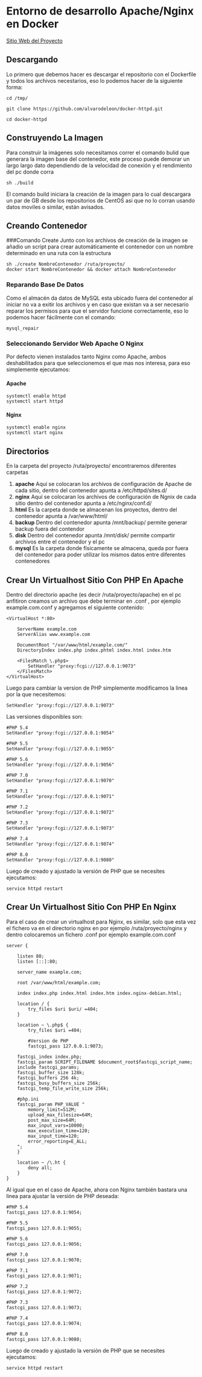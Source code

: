 # Entorno de desarrollo Apache/Nginx en Docker

[Sitio Web del Proyecto](https://www.alvarodeleon.net/entorno-de-desarrollo-apache-nginx-en-docker/)

## Descargando
Lo primero que debemos hacer es descargar el repositorio con el Dockerfile y todos los archivos necestarios, eso lo podemos hacer de la siguiente forma:
```
cd /tmp/

git clone https://github.com/alvarodeleon/docker-httpd.git

cd docker-httpd
```

## Construyendo La Imagen
Para construir la imágenes solo necesitamos correr el comando bulid que generara la imagen base del contenedor, este proceso puede demorar un largo largo dato dependiendo de la velocidad de conexión y el rendimiento del pc donde corra
```
sh ./build
```
El comando build iniciara la creación de la imagen para lo cual descargara un par de GB desde los repositorios de CentOS asi que no lo corran usando datos moviles o similar, están avisados.

## Creando Contenedor

###Comando Create
Junto con los archivos de creación de la imagen se añadio un script para crear automáticamente el contenedor con un nombre determinado en una ruta con la estructura
```
sh ./create NombreContenedor /ruta/proyecto/
docker start NombreContenedor && docker attach NombreContenedor
```
### Reparando Base De Datos
Como el almacén da datos de MySQL esta ubicado fuera del contenedor al iniciar no va a exitir los archivos y en caso que existan va a ser necesario reparar los permisos para que el servidor funcione correctamente, eso lo podemos hacer fácilmente con el comando:
```
mysql_repair
```
### Seleccionando Servidor Web Apache O Nginx
Por defecto vienen instalados tanto Nginx como Apache, ambos deshabilitados para que seleccionemos el que mas nos interesa, para eso simplemente ejecutamos:

#### Apache
```
systemctl enable httpd
systemctl start httpd
```

#### Nginx
```
systemctl enable nginx
systemctl start nginx
```
## Directorios
En la carpeta del proyecto /ruta/proyecto/ encontraremos diferentes carpetas

1. **apache** Aquí se colocaran los archivos de configuración de Apache de cada sitio, dentro del contenedor apunta a /etc/httpd/sites.d/
2. **nginx** Aquí se colocaran los archivos de configuración de Ngnix de cada sitio dentro del contenedor apunta a /etc/nginx/conf.d/
3. **html** Es la carpeta donde se almacenan los proyectos, dentro del contenedor apunta a /var/www/html/
4. **backup** Dentro del contenedor apunta /mnt/backup/ permite generar backup fuera del contendor
5. **disk** Dentro del contenedor apunta /mnt/disk/ permite compartir archivos entre el contenedor y el pc
6. **mysql** Es la carpeta donde físicamente se almacena, queda por fuera del contenedor para poder utilizar los mismos datos entre diferentes contenedores

## Crear Un Virtualhost Sitio Con PHP En Apache
Dentro del directorio apache (es decir /ruta/proyecto/apache) en el pc anfitiron creamos un archivo que debe terminar en .conf , por ejemplo example.com.conf y agregamos el siguiente contenido:
```
<VirtualHost *:80>

	ServerName example.com
	ServerAlias www.example.com

	DocumentRoot "/var/www/html/example.com/"
	DirectoryIndex index.php index.phtml index.html index.htm

	<FilesMatch \.php$>
		SetHandler "proxy:fcgi://127.0.0.1:9073"
	</FilesMatch>
</VirtualHost>
```
Luego para cambiar la version de PHP simplemente modificamos la linea por la que necesitemos:
```
SetHandler "proxy:fcgi://127.0.0.1:9073"
```
Las versiones disponibles son:
```
#PHP 5.4
SetHandler "proxy:fcgi://127.0.0.1:9054"

#PHP 5.5
SetHandler "proxy:fcgi://127.0.0.1:9055"

#PHP 5.6
SetHandler "proxy:fcgi://127.0.0.1:9056"

#PHP 7.0
SetHandler "proxy:fcgi://127.0.0.1:9070"

#PHP 7.1
SetHandler "proxy:fcgi://127.0.0.1:9071"

#PHP 7.2
SetHandler "proxy:fcgi://127.0.0.1:9072"

#PHP 7.3
SetHandler "proxy:fcgi://127.0.0.1:9073"

#PHP 7.4
SetHandler "proxy:fcgi://127.0.0.1:9074"

#PHP 8.0
SetHandler "proxy:fcgi://127.0.0.1:9080"

```
Luego de creado y ajustado la versión de PHP que se necesites ejecutamos:
```
service httpd restart
```

## Crear Un Virtualhost Sitio Con PHP En Nginx
Para el caso de crear un virtualhost para Nginx, es similar, solo que esta vez el fichero va en el directorio nginx en por ejemplo /ruta/proyecto/nginx y dentro colocaremos un fichero .conf por ejemplo example.com.conf
```
server {

	listen 80;
	listen [::]:80;

	server_name example.com;

	root /var/www/html/example.com;
	
	index index.php index.html index.htm index.nginx-debian.html;

	location / {
		try_files $uri $uri/ =404;
	}

	location ~ \.php$ {
		try_files $uri =404;

		#Version de PHP
		fastcgi_pass 127.0.0.1:9073;

	fastcgi_index index.php;
	fastcgi_param SCRIPT_FILENAME $document_root$fastcgi_script_name;
	include fastcgi_params;
	fastcgi_buffer_size 128k;
	fastcgi_buffers 256 4k;
	fastcgi_busy_buffers_size 256k;
	fastcgi_temp_file_write_size 256k;

	#php.ini
	fastcgi_param PHP_VALUE "
		memory_limit=512M;
		upload_max_filesize=64M;
		post_max_size=64M;
		max_input_vars=10000;
		max_execution_time=120;
		max_input_time=120;
		error_reporting=E_ALL;
	";
	}

	location ~ /\.ht {
		deny all;
	}
}
```
Al igual que en el caso de Apache, ahora con Nginx también bastara una linea para ajustar la versión de PHP deseada:
```
#PHP 5.4
fastcgi_pass 127.0.0.1:9054;

#PHP 5.5
fastcgi_pass 127.0.0.1:9055;

#PHP 5.6
fastcgi_pass 127.0.0.1:9056;

#PHP 7.0
fastcgi_pass 127.0.0.1:9070;

#PHP 7.1
fastcgi_pass 127.0.0.1:9071;

#PHP 7.2
fastcgi_pass 127.0.0.1:9072;

#PHP 7.3
fastcgi_pass 127.0.0.1:9073;

#PHP 7.4
fastcgi_pass 127.0.0.1:9074;

#PHP 8.0
fastcgi_pass 127.0.0.1:9080;
```
Luego de creado y ajustado la versión de PHP que se necesites ejecutamos:
```
service httpd restart
```

